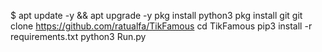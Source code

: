 $ apt update -y && apt upgrade -y
pkg install python3
pkg install git
git clone https://github.com/ratualfa/TikFamous
cd TikFamous
pip3 install -r requirements.txt
python3 Run.py
